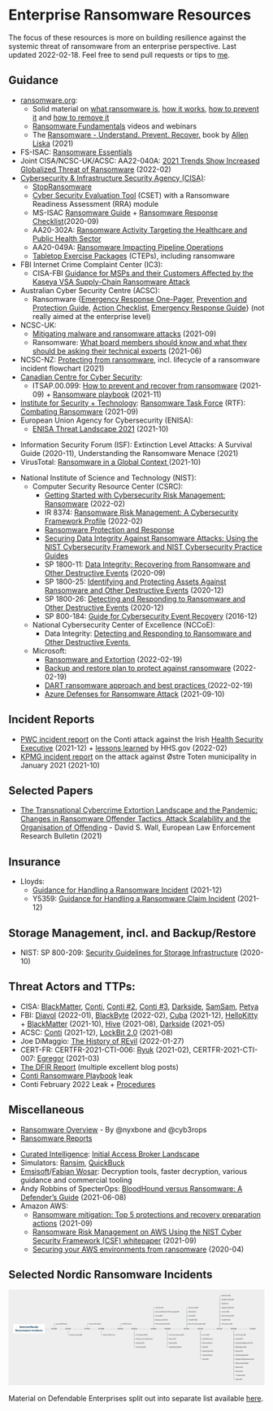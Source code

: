 # Enterprise Ransomware Resources
The focus of these resources is more on building resilience against the systemic threat of ransomware from an enterprise perspective. Last updated 2022-02-18. Feel free to send pull requests or tips to [me](mailto:oddbjorn@tricknology.org "Ransomware Resource Tip").

## Guidance
* [ransomware.org](https://ransomware.org/):
	* Solid material on [what ransomware is](https://ransomware.org/what-is-ransomware/), [how it works](https://ransomware.org/how-does-ransomware-work/), [how to prevent it](https://ransomware.org/how-to-prevent-ransomware/) and [how to remove it](https://ransomware.org/how-to-remove-ransomware/)
	* [Ransomware Fundamentals](https://ransomware.org/videos/) videos and webinars
	* The [Ransomware - Understand. Prevent. Recover.](https://ransomware.org/book/) book by [Allen Liska](https://twitter.com/uuallan/) (2021)
* FS-ISAC: [Ransomware Essentials](https://www.fsisac.com/ransomware-essentials)
* Joint CISA/NCSC-UK/ACSC: AA22-040A: [2021 Trends Show Increased Globalized Threat of Ransomware](https://www.cisa.gov/uscert/ncas/alerts/aa22-040a) (2022-02)
* [Cybersecurity & Infrastructure Security Agency (CISA)](https://www.cisa.gov/):
	* [StopRansomware](https://www.cisa.gov/stopransomware)
	* [Cyber Security Evaluation Tool](https://www.cisa.gov/stopransomware/cyber-security-evaluation-tool-csetr) (CSET) with a Ransomware Readiness Assessment (RRA) module
	* MS-ISAC [Ransomware Guide](https://www.cisa.gov/sites/default/files/publications/CISA_MS-ISAC_Ransomware%20Guide_S508C.pdf) + [Ransomware Response Checklist](https://www.cisa.gov/stopransomware/ive-been-hit-ransomware)(2020-09)
	* AA20-302A: [Ransomware Activity Targeting the Healthcare and Public Health Sector](https://www.cisa.gov/uscert/ncas/alerts/aa20-302a)
	* AA20-049A: [Ransomware Impacting Pipeline Operations](https://www.cisa.gov/uscert/ncas/alerts/aa20-049a)
	* [Tabletop Exercise Packages](https://www.cisa.gov/cisa-tabletop-exercises-packages) (CTEPs), including ransomware
* FBI Internet Crime Complaint Center (IC3):
	* CISA-FBI [Guidance for MSPs and their Customers Affected by the Kaseya VSA Supply-Chain Ransomware Attack](https://www.cisa.gov/uscert/kaseya-ransomware-attack)
* Australian Cyber Security Centre (ACSC):
	* Ransomware {[Emergency Response One-Pager](https://www.cyber.gov.au/sites/default/files/2021-10/ACSC-ransomware-emergency-response-one-page-guide.pdf), [Prevention and Protection Guide](https://www.cyber.gov.au/sites/default/files/2021-07/11515_ACSC_Prevention-And-Protection-Guide_Accessible_08.12.20.pdf), [Action Checklist](https://www.cyber.gov.au/sites/default/files/2021-09/11936_ACSC_Ransomware_Action_Checklist_v1.pdf), [Emergency Response Guide](https://www.cyber.gov.au/sites/default/files/2021-07/11515_ACSC_Emergency-Response-Guide_Accessible_08.12.20.pdf)} (not really aimed at the enterprise level)
* NCSC-UK:
	* [Mitigating malware and ransomware attacks](https://www.ncsc.gov.uk/guidance/mitigating-malware-and-ransomware-attacks) (2021-09)
	* Ransomware: [What board members should know and what they should be asking their technical experts](https://www.ncsc.gov.uk/blog-post/what-board-members-should-know-about-ransomware) (2021-06)
* NCSC-NZ: [Protecting from ransomware](https://www.cert.govt.nz/business/guides/protecting-from-ransomware/), incl. lifecycle of a ransomware incident flowchart (2021) 
* [Canadian Centre for Cyber Security](https://cyber.gc.ca/en/):
	* ITSAP.00.099: [How to prevent and recover from ransomware](https://cyber.gc.ca/en/guidance/ransomware-how-prevent-and-recover-itsap00099) (2021-09) + [Ransomware playbook](https://cyber.gc.ca/en/guidance/ransomware-playbook-itsm00099) (2021-11)
* [Institute for Security + Technology](https://securityandtechnology.org/): [Ransomware Task Force](https://securityandtechnology.org/ransomwaretaskforce/) (RTF): [Combating Ransomware](https://securityandtechnology.org/ransomwaretaskforce/report/) (2021-09)
* European Union Agency for Cybersecurity (ENISA):
	- [ENISA Threat Landscape 2021](https://www.enisa.europa.eu/publications/enisa-threat-landscape-2021) (2021-10)
- Information Security Forum (ISF): Extinction Level Attacks: A Survival Guide (2020-11), Understanding the Ransomware Menace (2021)
- VirusTotal: [Ransomware in a Global Context ](https://www.virustotal.com/go/ransomware-in-a-global-context-2021)(2021-10) 
* National Institute of Science and Technology (NIST):
	* Computer Security Resource Center (CSRC):
		- [Getting Started with Cybersecurity Risk Management: Ransomware](https://csrc.nist.gov/csrc/media/Publications/white-paper/2022/02/24/getting-started-with-cybersecurity-risk-management-ransomware/final/documents/quick-start-guide--ransomware.pdf) (2022-02)
		- IR 8374: [Ransomware Risk Management: A Cybersecurity Framework Profile](https://nvlpubs.nist.gov/nistpubs/ir/2022/NIST.IR.8374.pdf) (2022-02)
		- [Ransomware Protection and Response](https://csrc.nist.gov/projects/ransomware-protection-and-response)
		- [Securing Data Integrity Against Ransomware Attacks: Using the NIST Cybersecurity Framework and NIST Cybersecurity Practice Guides](https://csrc.nist.gov/publications/detail/white-paper/2020/10/01/securing-data-integrity-against-ransomware-attacks/draft)
		- SP 1800-11: [Data Integrity: Recovering from Ransomware and Other Destructive Events](https://csrc.nist.gov/publications/detail/sp/1800-11/final) (2020-09)
		- SP 1800-25: [Identifying and Protecting Assets Against Ransomware and Other Destructive Events](https://csrc.nist.gov/publications/detail/sp/1800-25/final) (2020-12)
		- SP 1800-26: [Detecting and Responding to Ransomware and Other Destructive Events](https://csrc.nist.gov/publications/detail/sp/1800-26/final) (2020-12)
		- SP 800-184: [Guide for Cybersecurity Event Recovery](https://csrc.nist.gov/publications/detail/sp/800-184/final) (2016-12)
	* National Cybersecurity Center of Excellence (NCCoE):
		- Data Integrity: [Detecting and Responding to Ransomware and Other Destructive Events ](https://www.nccoe.nist.gov/data-integrity-detecting-and-responding-ransomware-and-other-destructive-events)
	* Microsoft:
		* [Ransomware and Extortion](https://docs.microsoft.com/en-us/security/compass/human-operated-ransomware) (2022-02-19)
		* [Backup and restore plan to protect against ransomware](https://docs.microsoft.com/en-us/security/compass/backup-plan-to-protect-against-ransomware) (2022-02-19)
		* [DART ransomware approach and best practices ](https://docs.microsoft.com/en-us/security/compass/incident-response-playbook-dart-ransomware-approach)(2022-02-19)
		* [Azure Defenses for Ransomware Attack](https://azure.microsoft.com/en-us/resources/azure-defenses-for-ransomware-attack/) (2021-09-10)

## Incident Reports
* [PWC incident report](https://www.hse.ie/eng/services/news/media/pressrel/hse-publishes-independent-report-on-conti-cyber-attack.html) on the Conti attack against the Irish [Health Security Executive](https://www.hse.ie/eng/) (2021-12) + [lessons learned](https://www.hhs.gov/sites/default/files/lessons-learned-hse-attack.pdf) by HHS.gov (2022-02)
* [KPMG incident report](https://www.ototen.no/_f/p1/i5689ceb7-72b4-44d0-970c-a5c4828047e5/offentlig-versjon.pdf) on the attack against Østre Toten municipality in January 2021 (2021-10)

## Selected Papers
* [The Transnational Cybercrime Extortion Landscape and the Pandemic: Changes in Ransomware Offender Tactics, Attack Scalability and the Organisation of Offending](https://papers.ssrn.com/sol3/papers.cfm?abstract_id=3908159) - David S. Wall, European Law Enforcement Research Bulletin (2021)

## Insurance
* Lloyds:
	- [Guidance for Handling a Ransomware Incident](https://www.lmalloyds.com/LMA/News/Blog/guidance_101221.aspx) (2021-12)
	- Y5359: [Guidance for Handling a Ransomware Claim Incident](https://assets.lloyds.com/media/152f8157-8c79-42b1-8a41-792b3dbc88dd/Y5359-Guidance-for-handling-a-ransomware-claim-incident.pdf) (2021-12)

## Storage Management, incl. and Backup/Restore
* NIST: SP 800-209: [Security Guidelines for Storage Infrastructure](https://csrc.nist.gov/publications/detail/sp/800-209/final) (2020-10)

## Threat Actors and TTPs:
* CISA: [BlackMatter](https://www.cisa.gov/uscert/ncas/alerts/aa21-291a), [Conti](https://www.cisa.gov/uscert/ncas/alerts/aa21-265a), [Conti #2](https://media.defense.gov/2021/Sep/22/2002859507/-1/-1/0/CSA_Conti_Ransomware_20220228.PDF), [Conti #3](https://www.cyber.gov.au/sites/default/files/2022-03/2021-010%20-%20ACSC%20Ransomware%20Profile%20-%20Conti.pdf), [Darkside](https://www.cisa.gov/uscert/ncas/alerts/aa21-131a), [SamSam](https://www.cisa.gov/uscert/ncas/alerts/AA18-337A), [Petya](https://www.cisa.gov/uscert/ncas/alerts/TA17-181A)
* FBI: [Diavol](https://www.ic3.gov/Media/News/2022/220120.pdf) (2022-01), [BlackByte](https://www.ic3.gov/Media/News/2022/220211.pdf) (2022-02), [Cuba](https://www.ic3.gov/Media/News/2021/211203-2.pdf) (2021-12), [HelloKitty](https://www.ic3.gov/Media/News/2021/211029.pdf) + [BlackMatter](https://www.ic3.gov/Media/News/2021/211019.pdf) (2021-10), [Hive](https://www.ic3.gov/Media/News/2021/210825.pdf) (2021-08), [Darkside](https://www.ic3.gov/Media/News/2021/210520.pdf) (2021-05)
* ACSC: [Conti](https://www.cyber.gov.au/sites/default/files/2021-12/ACSC%20Ransomware%20Profile%20Conti%20-%2010%20December_0.pdf) (2021-12), [LockBit 2.0](https://www.cyber.gov.au/acsc/view-all-content/advisories/2021-006-acsc-ransomware-profile-lockbit-20) (2021-08)
* Joe DiMaggio: [The History of REvil](https://analyst1.com/file-assets/History-of-REvil.pdf) (2022-01-27)
* CERT-FR: CERTFR-2021-CTI-006: [Ryuk](https://www.cert.ssi.gouv.fr/cti/CERTFR-2021-CTI-006/) (2021-02), CERTFR-2021-CTI-007: [Egregor](https://www.cert.ssi.gouv.fr/cti/CERTFR-2021-CTI-007/) (2021-03)
* [The DFIR Report](https://thedfirreport.com/) (multiple excellent blog posts)
* [Conti Ransomware Playbook](https://www.bleepingcomputer.com/news/security/translated-conti-ransomware-playbook-gives-insight-into-attacks/) leak
* Conti February 2022 Leak + [Procedures](https://github.com/Res260/conti_202202_leak_procedures)

## Miscellaneous
   - [Ransomware Overview](https://docs.google.com/spreadsheets/d/1TWS238xacAto-fLKh1n5uTsdijWdCEsGIM0Y0Hvmc5g/pubhtml) - By @nyxbone and @cyb3rops
 - [Ransomware Reports](https://github.com/d4rk-d4nph3/Ransomware-Reports)
* [Curated Intelligence](https://www.curatedintel.org/): [Initial Access Broker Landscape](https://github.com/curated-intel/Initial-Access-Broker-Landscape)
* Simulators: [Ransim](https://id-ransomware.malwarehunterteam.com/), [QuickBuck](https://github.com/NextronSystems/ransomware-simulator)
* [Emsisoft](https://nitter.net/AricToler/status/1494738571483353092#m)/[Fabian Wosar](https://nitter.net/fwosar): Decryption tools, faster decryption, various guidance and commercial tooling
* Andy Robbins of SpecterOps: [BloodHound versus Ransomware: A Defender’s Guide](https://posts.specterops.io/bloodhound-versus-ransomware-a-defenders-guide-28147dedb73b) (2021-06-08)
* Amazon AWS:
	- [Ransomware mitigation: Top 5 protections and recovery preparation actions](https://aws.amazon.com/blogs/security/ransomware-mitigation-top-5-protections-and-recovery-preparation-actions/) (2021-09)
	- [Ransomware Risk Management on AWS Using the NIST Cyber Security Framework (CSF) whitepaper](https://d1.awsstatic.com/whitepapers/Security/ransomware-risk-management-on-aws-using-csf.pdf) (2021-09)
	- [Securing your AWS environments from ransomware](https://d1.awsstatic.com/WWPS/pdf/AWSPS_ransomware_ebook_Apr-2020.pdf) (2020-04)

## Selected Nordic Ransomware Incidents
![Selected Nordic Ransomware Incidents](https://github.com/oddbjorn/ransomware/blob/main/Selected%20Nordic%20Ransomware%20Incidents.png)

Material on Defendable Enterprises split out into separate list available [here](https://github.com/oddbjorn/defensible).